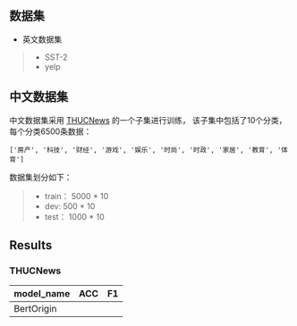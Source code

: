 ## 数据集

- 英文数据集
> - SST-2
> - yelp 

## 中文数据集

中文数据集采用 [THUCNews](http://thuctc.thunlp.org/) 的一个子集进行训练， 该子集中包括了10个分类，每个分类6500条数据：

```
['房产', '科技', '财经', '游戏', '娱乐', '时尚', '时政', '家居', '教育', '体育']
```

数据集划分如下：
> - train： 5000 * 10
> - dev: 500 * 10
> - test： 1000 * 10


## Results

### THUCNews

model_name | ACC | F1 | 
--- |--- | ---
BertOrigin | | 
